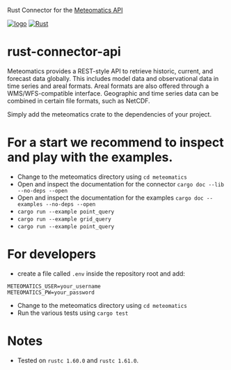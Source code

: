Rust Connector for the [Meteomatics API](https://api.meteomatics.com/Overview.html "Documentation Overwiev")

[![logo](https://static.meteomatics.com/meteomatics-logo.png)](https://www.meteomatics.com "Meteomatics - Your Experts in Weather Data Processing")
[![Rust](https://github.com/bbuman/rust-connector-api/actions/workflows/rust.yml/badge.svg?branch=structure_revamp)](https://github.com/bbuman/rust-connector-api/actions/workflows/rust.yml)

# rust-connector-api
Meteomatics provides a REST-style API to retrieve historic, current, and forecast data globally. This includes model data and observational data in time series and areal formats. Areal formats are also offered through a WMS/WFS-compatible interface. Geographic and time series data can be combined in certain file formats, such as NetCDF.

Simply add the meteomatics crate to the dependencies of your project.

# For a start we recommend to inspect and play with the examples.
- Change to the meteomatics directory using ```cd meteomatics``` 
- Open and inspect the documentation for the connector 
```cargo doc --lib --no-deps --open```
- Open and inspect the documentation for the examples 
```cargo doc --examples --no-deps --open```
- ```cargo run --example point_query```
- ```cargo run --example grid_query```
- ```cargo run --example point_query```

# For developers
- create a file called ```.env``` inside the repository root and add:
```text
METEOMATICS_USER=your_username
METEOMATICS_PW=your_password
```
- Change to the meteomatics directory using ```cd meteomatics```
- Run the various tests using ```cargo test```

# Notes
- Tested on ```rustc 1.60.0``` and ```rustc 1.61.0```.